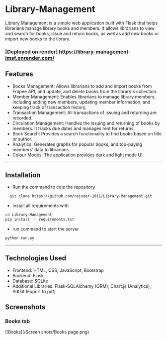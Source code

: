 # Library-Management
Library Management is a simple web application built with Flask that helps librarians manage library books and members. It allows librarians to view and search for books, issue and return books, as well as add new books or import new books to the library.

### [Deployed on render] https://library-management-imsf.onrender.com/

## Features
- Books Management: Allows librarians to add and import books from Frapee API, and update, and delete books from the library's collection.
- Member Management: Enables librarians to manage library members, including adding new members, updating member information, and keeping track of transaction history.
- Transaction Management: All transactions of issuing and returning are recorded.
- Circulation Management: Handles the issuing and returning of books by members. It tracks due dates and manages rent for returns.
- Book Search: Provides a search functionality to find books based on title or author.
- Analytics: Generates graphs for popular books, and top-paying members' data to librarians.
- Colour Modes: The application provides dark and light mode UI.

***
## Installation
- Run the command to cole the repository
```sh
  git clone https://github.com/rajveer-1011/Library-Management.git
```
- Install all requirements with
```sh
cd Library-Management
pip install -r requirements.txt
```
- run command to start the server
```sh
python run.py
```
***
## Technologies Used
- Frontend: HTML, CSS, JavaScript, Bootstrap
- Backend: Flask
- Database: SQLite
- Additional Libraries: Flask-SQLAlchemy (ORM), Chart.js (Analytics), Pdfkit (Export to pdf)

## Screenshots

### Books tab
![Books](/Screen shots/Books page.png)

